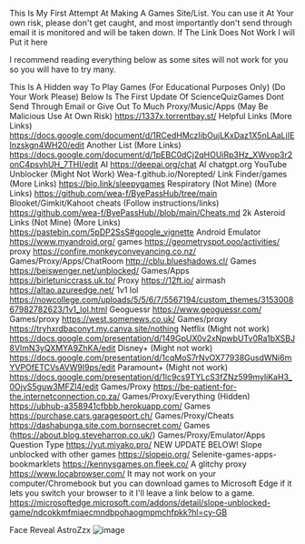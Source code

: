 This Is My First Attempt At Making A Games Site/List. You can use it At Your own risk, please don't get caught, and most importantly don't send through email it is monitored and will be taken down.
If The Link Does Not Work I will Put it here


I recommend reading everything below as some sites will not work for you so you will have to try many.


This Is A Hidden way To Play Games (For Educational Purposes Only) (Do Your Work Please)
Below Is The First Update Of ScienceQuizGames
Dont Send Through Email or Give Out To Much
Proxy/Music/Apps (May Be Malicious Use At Own Risk)
https://1337x.torrentbay.st/
Helpful Links (More Links)
https://docs.google.com/document/d/1RCedHMczIibOujLKxDaz1X5nLAaLjIEInzskgn4WH20/edit
Another List (More Links)
https://docs.google.com/document/d/1pEBC0dCj2qHOUiRp3Hz_XWvop3r2onC4psvhUH_7THI/edit
AI
https://deepai.org/chat
AI
chatgpt.org
YouTube Unblocker (Might Not Work)
Wea-f.github.io/Norepted/
Link Finder/games (More Links)
https://bio.link/sleepygames
Respiratory (Not Mine) (More Links)
https://github.com/wea-f/ByePassHub/tree/main
Blooket/Gimkit/Kahoot cheats (Follow instructions/links)
https://github.com/wea-f/ByePassHub//blob/main/Cheats.md
2k Asteroid Links (Not Mine) (More Links)
https://pastebin.com/5pDP2SsS#google_vignette
Android Emulator
https://www.myandroid.org/
games
https://geometryspot.ooo/activities/
proxy
https://confire.monkeyconveyancing.co.nz/
Games/Proxy/Apps/ChatRoom
http://cblu.blueshadows.cl/
Games
https://beiswenger.net/unblocked/
Games/Apps
https://birletuniccrass.uk.to/
Proxy
https://12ft.io/
airmash
https://altao.azureedge.net/
1v1 lol
https://nowcollege.com/uploads/5/5/6/7/5567194/custom_themes/315300867982782623/1v1_lol.html
Geoguessr
https://www.geoguessr.com/
Games/proxy
https://west.somenews.co.uk/
Games/proxy
https://tryhxrdbaconyt.my.canva.site/nothing
Netflix  (Might not work)
https://docs.google.com/presentation/d/149GpUX0v2xNpwbUTv0Ra1bXSBJ8VImN3yQXMYA9ZhKA/edit
Disney+  (Might not work)
https://docs.google.com/presentation/d/1cqMoS7rNvOX77938GusdWNi6mYVPOfETCVsAVW9I9ps/edit
Paramount+  (Might not work)
https://docs.google.com/presentation/d/1lc9cs9TYLcS3fZNz599myliKaH3_0OjvS5guw3MFZl4/edit
Games/Proxy
https://be-patient-for-the.internetconnection.co.za/
Games/Proxy/Everything (Hidden)
https://ubhub-a358941cfbbb.herokuapp.com/
Games
https://purchase.cars.garagesport.ch/
Games/Proxy/Cheats
https://dashabunga.site.com.bornsecret.com/
Games (https://about.blog.steveharrop.co.uk/)
Games/Proxy/Emulator/Apps
Question Type
https://yut.miyako.pro/
NEW UPDATE BELOW!
Slope unblocked with other games
https://slopeio.org/ 
Selenite-games-apps-bookmarklets
https://kennysgames.on.fleek.co/
A glitchy proxy
https://www.locabrowser.com/
It may not work on your computer/Chromebook but you can download games to Microsoft Edge if it lets you switch your browser to it I'll leave a link below to a game.
https://microsoftedge.microsoft.com/addons/detail/slope-unblocked-game/ndcokkmfmiaecmndbpohaogmpmchfpkk?hl=cy-GB 

Face Reveal AstroZzx
![image](https://github.com/AstroZzx/ScienceQuizGames./assets/149184220/8c6537a4-a3c2-4281-811d-24a7bec47362)
